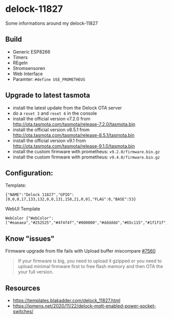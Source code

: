 # delock-11827
Some informations around my delock-11827

## Build

 * Generic ESP8266
 * Timers
 * REgeln
 * Stromsensoren
 * Web Interface
 * Paramter: `#define USE_PROMETHEUS`

## Upgrade to latest tasmota

 * install the latest update from the Delock OTA server
 * do a `reset 3` and `reset 6` in the console
 * install the official version v7.2.0 from <http://ota.tasmota.com/tasmota/release-7.2.0/tasmota.bin>
 * install the official version v8.5.1 from <http://ota.tasmota.com/tasmota/release-8.5.1/tasmota.bin>
 * install the official version v9.1   from <http://ota.tasmota.com/tasmota/release-9.1.0/tasmota.bin>
 * install the custom firmware with prometheus: `v9.2.0/firmware.bin.gz`
 * install the custom firmware with prometheus: `v9.4.0/firmware.bin.gz`


## Configuration:

Template:
```
{"NAME":"Delock 11827","GPIO":[0,0,0,17,133,132,0,0,131,158,21,0,0],"FLAG":0,"BASE":53}
```

WebUI Template
```
WebColor {"WebColor":["#eaeaea","#252525","#4f4f4f","#000000","#dddddd","#65c115","#1f1f1f","#ff5661","#008000","#faffff","#1fa3ec","#0e70a4","#d43535","#931f1f","#47c266","#5aaf6f","#faffff","#999999","#eaeaea"]}
```




## Know "issues"

Firmware upgrade from file fails with Upload buffer miscompare [#7560](https://github.com/arendst/Tasmota/issues/7560)

> If your firmware is big, you need to upload it gzipped or you need to upload minimal firmware first to free flash memory and then OTA the your full version.

## Resources

 * <https://templates.blakadder.com/delock_11827.html>
 * <https://jpmens.net/2020/11/22/delock-mqtt-enabled-power-socket-switches/>


